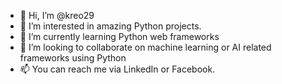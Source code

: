 - 👋 Hi, I’m @kreo29
- 👀 I’m interested in amazing Python projects.
- 🌱 I’m currently learning Python web frameworks
- 💞️ I’m looking to collaborate on machine learning or AI related frameworks using Python
- 📫 You can reach me via LinkedIn or Facebook.

<!---
kreo29/kreo29 is a ✨ special ✨ repository because its `README.md` (this file) appears on your GitHub profile.
You can click the Preview link to take a look at your changes.
--->
